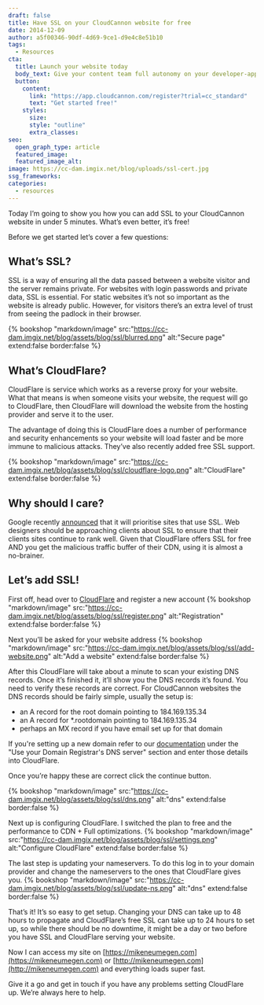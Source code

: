 ```yaml
---
draft: false
title: Have SSL on your CloudCannon website for free
date: 2014-12-09
author: a5f00346-90df-4d69-9ce1-d9e4c8e51b10
tags:
  - Resources
cta:
  title: Launch your website today
  body_text: Give your content team full autonomy on your developer-approved tech stack with CloudCannon.
  button:
    content: 
      link: "https://app.cloudcannon.com/register?trial=cc_standard"
      text: "Get started free!"
    styles:
      size:
      style: "outline"
      extra_classes:
seo:
  open_graph_type: article
  featured_image:
  featured_image_alt:
image: https://cc-dam.imgix.net/blog/uploads/ssl-cert.jpg
ssg_frameworks:
categories:
  - resources
---
```


Today I’m going to show you how you can add SSL to your CloudCannon website in under 5 minutes. What’s even better, it’s free\!

Before we get started let’s cover a few questions:

## What’s SSL?

SSL is a way of ensuring all the data passed between a website visitor and the server remains private. For websites with login passwords and private data, SSL is essential. For static websites it’s not so important as the website is already public. However, for visitors there’s an extra level of trust from seeing the padlock in their browser.

{% bookshop "markdown/image" src:"https://cc-dam.imgix.net/blog/assets/blog/ssl/blurred.png" alt:"Secure page" extend:false border:false %}

## What’s CloudFlare?

CloudFlare is service which works as a reverse proxy for your website. What that means is when someone visits your website, the request will go to CloudFlare, then CloudFlare will download the website from the hosting provider and serve it to the user.

The advantage of doing this is CloudFlare does a number of performance and security enhancements so your website will load faster and be more immune to malicious attacks. They’ve also recently added free SSL support.

{% bookshop "markdown/image" src:"https://cc-dam.imgix.net/blog/assets/blog/ssl/cloudflare-logo.png" alt:"CloudFlare" extend:false border:false %}

## Why should I care?

Google recently [announced](http://googlewebmastercentral.blogspot.co.nz/2014/08/https-as-ranking-signal.html) that it will prioritise sites that use SSL. Web designers should be approaching clients about SSL to ensure that their clients sites continue to rank well. Given that CloudFlare offers SSL for free AND you get the malicious traffic buffer of their CDN, using it is almost a no-brainer.

## Let’s add SSL\!

First off, head over to [CloudFlare](https://www.cloudflare.com) and register a new account {% bookshop "markdown/image" src:"https://cc-dam.imgix.net/blog/assets/blog/ssl/register.png" alt:"Registration" extend:false border:false %}

Next you’ll be asked for your website address {% bookshop "markdown/image" src:"https://cc-dam.imgix.net/blog/assets/blog/ssl/add-website.png" alt:"Add a website" extend:false border:false %}

After this CloudFlare will take about a minute to scan your existing DNS records. Once it’s finished it, it’ll show you the DNS records it’s found. You need to verify these records are correct. For CloudCannon websites the DNS records should be fairly simple, usually the setup is:

* an A record for the root domain pointing to 184.169.135.34
* an A record for \*.rootdomain pointing to 184.169.135.34
* perhaps an MX record if you have email set up for that domain

If you're setting up a new domain refer to our [documentation](/documentation/host/domains/) under the "Use your Domain Registrar's DNS server" section and enter those details into CloudFlare.

Once you’re happy these are correct click the continue button.

{% bookshop "markdown/image" src:"https://cc-dam.imgix.net/blog/assets/blog/ssl/dns.png" alt:"dns" extend:false border:false %}

Next up is configuring CloudFlare. I switched the plan to free and the performance to CDN + Full optimizations. {% bookshop "markdown/image" src:"https://cc-dam.imgix.net/blog/assets/blog/ssl/settings.png" alt:"Configure CloudFlare" extend:false border:false %}

The last step is updating your nameservers. To do this log in to your domain provider and change the nameservers to the ones that CloudFlare gives you. {% bookshop "markdown/image" src:"https://cc-dam.imgix.net/blog/assets/blog/ssl/update-ns.png" alt:"dns" extend:false border:false %}

That’s it\! It’s so easy to get setup. Changing your DNS can take up to 48 hours to propagate and CloudFlare’s free SSL can take up to 24 hours to set up, so while there should be no downtime, it might be a day or two before you have SSL and CloudFlare serving your website.

Now I can access my site on [https://mikeneumegen.com](https://mikeneumegen.com) or [http://mikeneumegen.com](http://mikeneumegen.com) and everything loads super fast.

Give it a go and get in touch if you have any problems setting CloudFlare up. We’re always here to help.